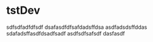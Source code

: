 # tstDev
sdfsdfadfdfsdf
dsafasdfdfsafdadsffdsa
asdfadsdsffddas
sdafadsffasdfdsadfsadf
asdfsdfsafsdf
dasfasdf